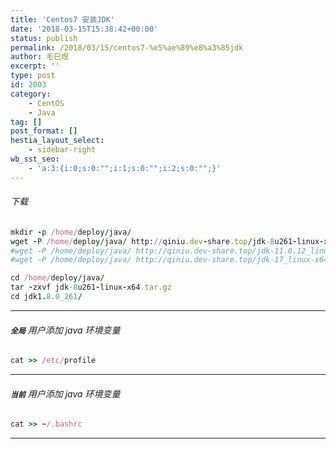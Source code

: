 ```yaml
---
title: 'Centos7 安装JDK'
date: '2018-03-15T15:38:42+00:00'
status: publish
permalink: /2018/03/15/centos7-%e5%ae%89%e8%a3%85jdk
author: 毛巳煜
excerpt: ''
type: post
id: 2003
category:
    - CentOS
    - Java
tag: []
post_format: []
hestia_layout_select:
    - sidebar-right
wb_sst_seo:
    - 'a:3:{i:0;s:0:"";i:1;s:0:"";i:2;s:0:"";}'
---
```

###### 下载

```ruby
mkdir -p /home/deploy/java/
wget -P /home/deploy/java/ http://qiniu.dev-share.top/jdk-8u261-linux-x64.tar.gz
#wget -P /home/deploy/java/ http://qiniu.dev-share.top/jdk-11.0.12_linux-x64_bin.tar.gz
#wget -P /home/deploy/java/ http://qiniu.dev-share.top/jdk-17_linux-x64_bin.tar.gz

cd /home/deploy/java/
tar -zxvf jdk-8u261-linux-x64.tar.gz
cd jdk1.8.0_261/

```

- - - - - -

###### **`全局`** 用户添加 java 环境变量

```ruby
cat >> /etc/profile 
```

- - - - - -

###### **`当前`** 用户添加 java 环境变量

```ruby
cat >> ~/.bashrc 
```

- - - - - -